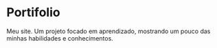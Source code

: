 # Portifolio
Meu site. 
Um projeto focado em aprendizado, mostrando um pouco das minhas habilidades e conhecimentos.
